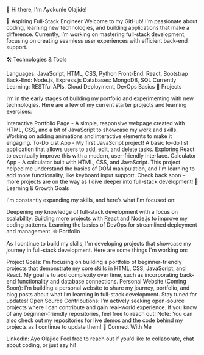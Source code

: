👋 Hi there, I'm Ayokunle Olajide!

🌱 Aspiring Full-Stack Engineer
Welcome to my GitHub! I'm passionate about coding, learning new technologies, and building applications that make a difference. Currently, I’m working on mastering full-stack development, focusing on creating seamless user experiences with efficient back-end support.

🛠️ Technologies & Tools

Languages: JavaScript, HTML, CSS, Python
Front-End: React, Bootstrap
Back-End: Node.js, Express.js
Databases: MongoDB, SQL
Currently Learning: RESTful APIs, Cloud Deployment, DevOps Basics
📂 Projects

I’m in the early stages of building my portfolio and experimenting with new technologies. Here are a few of my current starter projects and learning exercises:

Interactive Portfolio Page - A simple, responsive webpage created with HTML, CSS, and a bit of JavaScript to showcase my work and skills. Working on adding animations and interactive elements to make it engaging.
To-Do List App - My first JavaScript project! A basic to-do list application that allows users to add, edit, and delete tasks. Exploring React to eventually improve this with a modern, user-friendly interface.
Calculator App - A calculator built with HTML, CSS, and JavaScript. This project helped me understand the basics of DOM manipulation, and I'm learning to add more functionality, like keyboard input support.
Check back soon – more projects are on the way as I dive deeper into full-stack development!
🌱 Learning & Growth Goals

I'm constantly expanding my skills, and here’s what I'm focused on:

Deepening my knowledge of full-stack development with a focus on scalability.
Building more projects with React and Node.js to improve my coding patterns.
Learning the basics of DevOps for streamlined deployment and management.
🌐 Portfolio

As I continue to build my skills, I'm developing projects that showcase my journey in full-stack development. Here are some things I'm working on:

Project Goals: I’m focusing on building a portfolio of beginner-friendly projects that demonstrate my core skills in HTML, CSS, JavaScript, and React. My goal is to add complexity over time, such as incorporating back-end functionality and database connections.
Personal Website (Coming Soon): I’m building a personal website to share my journey, portfolio, and blog posts about what I’m learning in full-stack development. Stay tuned for updates!
Open Source Contributions: I’m actively seeking open-source projects where I can contribute and gain real-world experience. If you know of any beginner-friendly repositories, feel free to reach out!
Note: You can also check out my repositories for live demos and the code behind my projects as I continue to update them!
🤝 Connect With Me

LinkedIn: Ayo Olajide
Feel free to reach out if you’d like to collaborate, chat about coding, or just say hi!

